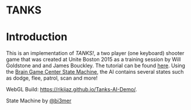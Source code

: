 # TANKS

# Introduction
This is an implementation of *TANKS!*, a two player (one keyboard) shooter game that was created at Unite Boston 2015 as a training session by Will Goldstone and and James Bouckley. The tutorial can be found [here](https://unity3d.com/learn/tutorials/s/tanks-tutorial). Using the [Brain Game Center State Machine](https://github.com/UCRBrainGameCenter/BGC_Tools/tree/master/StateMachine), the AI contains several states such as dodge, flee, patrol, scan and more!

WebGL Build: https://rikijaz.github.io/Tanks-AI-Demo/.

State Machine by [@bi3mer](https://github.com/bi3mer)

